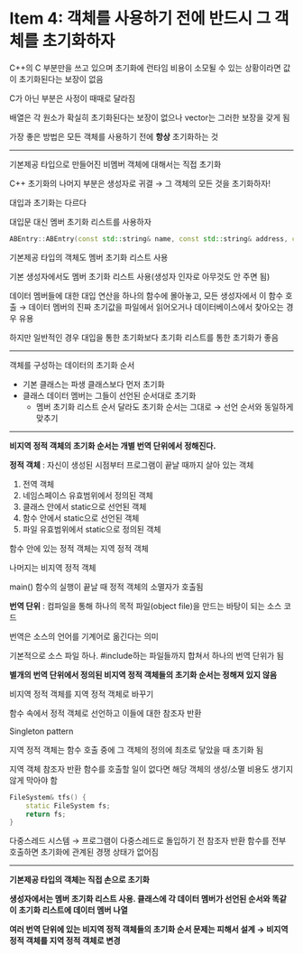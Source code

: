 # Item 4: 객체를 사용하기 전에 반드시 그 객체를 초기화하자

C++의 C 부분만을 쓰고 있으며 초기화에 런타임 비용이 소모될 수 있는 상황이라면 값이 초기화된다는 보장이 없음

C가 아닌 부분은 사정이 때때로 달라짐

배열은 각 원소가 확실히 초기화된다는 보장이 없으나 vector는 그러한 보장을 갖게 됨

가장 좋은 방법은 모든 객체를 사용하기 전에 **항상** 초기화하는 것

---

기본제공 타입으로 만들어진 비멤버 객체에 대해서는 직접 초기화

C++ 초기화의 나머지 부분은 생성자로 귀결 → 그 객체의 모든 것을 초기화하자!

대입과 초기화는 다르다

대입문 대신 멤버 초기화 리스트를 사용하자

```c++
ABEntry::ABEntry(const std::string& name, const std::string& address, const std::list<PhoneNumber>& phones) : theName(name), theAddress(address), thePhones(phones), numTimesConsulted(0) {}
```

기본제공 타입의 객체도 멤버 초기화 리스트 사용

기본 생성자에서도 멤버 초기화 리스트 사용(생성자 인자로 아무것도 안 주면 됨)

데이터 멤버들에 대한 대입 연산을 하나의 함수에 몰아놓고, 모든 생성자에서 이 함수 호출 → 데이터 멤버의 진짜 초기값을 파일에서 읽어오거나 데이터베이스에서 찾아오는 경우 유용

하지만 일반적인 경우 대입을 통한 초기화보다 초기화 리스트를 통한 초기화가 좋음

---

객체를 구성하는 데이터의 초기화 순서

- 기본 클래스는 파생 클래스보다 먼저 초기화
- 클래스 데이터 멤버는 그들이 선언된 순서대로 초기화
  - 멤버 초기화 리스트 순서 달라도 초기화 순서는 그대로 → 선언 순서와 동일하게 맞추기

---

**비지역 정적 객체의 초기화 순서는 개별 번역 단위에서 정해진다.**

**정적 객체** : 자신이 생성된 시점부터 프로그램이 끝날 때까지 살아 있는 객체

1. 전역 객체
2. 네임스페이스 유효범위에서 정의된 객체
3. 클래스 안에서 static으로 선언된 객체
4. 함수 안에서 static으로 선언된 객체
5. 파일 유효범위에서 static으로 정의된 객체

함수 안에 있는 정적 객체는 지역 정적 객체

나머지는 비지역 정적 객체

main() 함수의 실행이 끝날 때 정적 객체의 소멸자가 호출됨

**번역 단위** : 컴파일을 통해 하나의 목적 파일(object file)을 만드는 바탕이 되는 소스 코드

번역은 소스의 언어를 기계어로 옮긴다는 의미

기본적으로 소스 파일 하나. #include하는 파일들까지 합쳐서 하나의 번역 단위가 됨

**별개의 번역 단위에서 정의된 비지역 정적 객체들의 초기화 순서는 정해져 있지 않음**

비지역 정적 객체를 지역 정적 객체로 바꾸기

함수 속에서 정적 객체로 선언하고 이들에 대한 참조자 반환

Singleton pattern

지역 정적 객체는 함수 호출 중에 그 객체의 정의에 최초로 닿았을 때 초기화 됨

지역 객체 참조자 반환 함수를 호출할 일이 없다면 해당 객체의 생성/소멸 비용도 생기지 않게 막아야 함

```c++
FileSystem& tfs() {
    static FileSystem fs;
    return fs;
}
```

다중스레드 시스템 → 프로그램이 다중스레드로 돌입하기 전 참조자 반환 함수를 전부 호출하면 초기화에 관계된 경쟁 상태가 없어짐

---

**기본제공 타입의 객체는 직접 손으로 초기화**

**생성자에서는 멤버 초기화 리스트 사용. 클래스에 각 데이터 멤버가 선언된 순서와 똑같이 초기화 리스트에 데이터 멤버 나열**

**여러 번역 단위에 있는 비지역 정적 객체들의 초기화 순서 문제는 피해서 설계 → 비지역 정적 객체를 지역 정적 객체로 변경**

